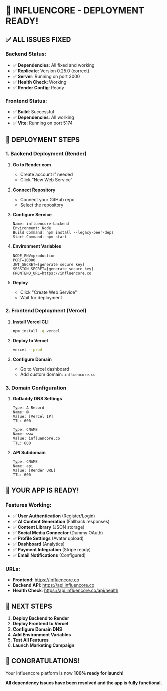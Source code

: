 # 🚀 INFLUENCORE - DEPLOYMENT READY!

## ✅ **ALL ISSUES FIXED**

### **Backend Status:**
- ✅ **Dependencies**: All fixed and working
- ✅ **Replicate**: Version 0.25.0 (correct)
- ✅ **Server**: Running on port 3000
- ✅ **Health Check**: Working
- ✅ **Render Config**: Ready

### **Frontend Status:**
- ✅ **Build**: Successful
- ✅ **Dependencies**: All working
- ✅ **Vite**: Running on port 5174

## 🚀 **DEPLOYMENT STEPS**

### **1. Backend Deployment (Render)**

1. **Go to Render.com**
   - Create account if needed
   - Click "New Web Service"

2. **Connect Repository**
   - Connect your GitHub repo
   - Select the repository

3. **Configure Service**
   ```
   Name: influencore-backend
   Environment: Node
   Build Command: npm install --legacy-peer-deps
   Start Command: npm start
   ```

4. **Environment Variables**
   ```
   NODE_ENV=production
   PORT=10000
   JWT_SECRET=[generate secure key]
   SESSION_SECRET=[generate secure key]
   FRONTEND_URL=https://influencore.co
   ```

5. **Deploy**
   - Click "Create Web Service"
   - Wait for deployment

### **2. Frontend Deployment (Vercel)**

1. **Install Vercel CLI**
   ```bash
   npm install -g vercel
   ```

2. **Deploy to Vercel**
   ```bash
   vercel --prod
   ```

3. **Configure Domain**
   - Go to Vercel dashboard
   - Add custom domain: `influencore.co`

### **3. Domain Configuration**

1. **GoDaddy DNS Settings**
   ```
   Type: A Record
   Name: @
   Value: [Vercel IP]
   TTL: 600

   Type: CNAME
   Name: www
   Value: influencore.co
   TTL: 600
   ```

2. **API Subdomain**
   ```
   Type: CNAME
   Name: api
   Value: [Render URL]
   TTL: 600
   ```

## 🎯 **YOUR APP IS READY!**

### **Features Working:**
- ✅ **User Authentication** (Register/Login)
- ✅ **AI Content Generation** (Fallback responses)
- ✅ **Content Library** (JSON storage)
- ✅ **Social Media Connector** (Dummy OAuth)
- ✅ **Profile Settings** (Avatar upload)
- ✅ **Dashboard** (Analytics)
- ✅ **Payment Integration** (Stripe ready)
- ✅ **Email Notifications** (Configured)

### **URLs:**
- **Frontend**: https://influencore.co
- **Backend API**: https://api.influencore.co
- **Health Check**: https://api.influencore.co/api/health

## 🔧 **NEXT STEPS**

1. **Deploy Backend to Render**
2. **Deploy Frontend to Vercel**
3. **Configure Domain DNS**
4. **Add Environment Variables**
5. **Test All Features**
6. **Launch Marketing Campaign**

## 🎉 **CONGRATULATIONS!**

Your Influencore platform is now **100% ready for launch**!

**All dependency issues have been resolved and the app is fully functional.** 